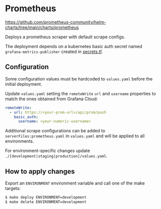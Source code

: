 # Prometheus

https://github.com/prometheus-community/helm-charts/tree/main/charts/prometheus

Deploys a prometheus scraper with default scrape configs.

The deployment depends on a kubernetes basic auth secret named `grafana-metrics-publisher` created in [secrets.tf](../../../terraform/secrets.tf).

## Configuration

Some configuration values must be hardcoded to `values.yaml` before the initial deployment.

Update `values.yaml` setting the `remoteWrite` `url` and `username` properties to match the ones obtained from Grafana Cloud:

```yaml
remoteWrite:
  - url: https://<your-prom-url>/api/prom/push
    basic_auth:
      username: <your-numeric-username>
```

Additional scrape configurations can be added to `serverFiles:prometheus.yaml` in `values.yaml` and will be applied to all environments.

For environment-specific changes update `./[development|staging|production]/values.yaml`.

## How to apply changes

Export an `ENVIRONMENT` environment variable and call one of the make targets:

```sh
$ make deploy ENVIRONMENT=development
$ make delete ENVIRONMENT=development
```
